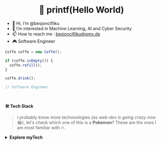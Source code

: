 <!-- Title -->
<h1 align="center" title="...and I'm happy to see you here :)">👋 printf(Hello World) </h1>

- 👋 Hi, I’m @besjoncifliku
- 👀 I’m interested in Machine Learning, AI and Cyber Security
- 📫 How to reach me : besjoncifliku@gmx.de
- 🎮 Software Engineer 

```javascript
Coffe coffe = new Coffe();

if (coffe.isEmpty()) {
  coffe.refill();
}

coffe.drink();

// Software Engineer 
```

</br>

<!-- Tech Stack -->  
<b>🛠️ Tech Stack</b>

> I probably know more techonologies <i>(as web-dev is going crazy now</i> 😂), let's check which one of this is a <b>Pokemon</b>? These are the ones I am most familiar with 🔥.


<details>
  <summary><b>Explore myTech</b></summary>
</br>
  
| **Tier** | **TechStack** |
| - | - |
**Frontend** | [![React](https://img.shields.io/static/v1?label=&message=React&color=61DAFB&logo=react&logoColor=FFFFFF)](https://reactjs.org/) [![Angular](https://img.shields.io/static/v1?label=&message=Angular&color=DD0031&logo=angular&logoColor=FFFFFF)](https://angularjs.org/) [![D3.js](https://img.shields.io/static/v1?label=&message=D3.js&color=F9A03C&logo=d3dotjs&logoColor=FFFFFF)](https://d3js.org/) [![Storybook](https://img.shields.io/badge/Storybook-pink)](https://storybook.js.org/)</br>[![CSS3](https://img.shields.io/static/v1?label=&message=CSS&color=61DAFB&logo=css3&logoColor=FFFFFF)](https://developer.mozilla.org/en-US/docs/Web/CSS) [![Javascript](https://img.shields.io/static/v1?label=&message=Javascript&color=F7DF1E&logo=javascript&logoColor=black)](https://www.javascript.com/) [![SASS](https://img.shields.io/static/v1?label=&message=Sass&color=CC6699&logo=sass&logoColor=white)](https://sass-lang.com/) [![AngularJS](https://img.shields.io/static/v1?label=&message=AngularJS&color=E23237&logo=angularjs&logoColor=white)]()  [![Next JS](https://img.shields.io/static/v1?label=&message=NextJS&color=111111&logo=next.js&logoColor=white)]()
**Backend** | [![TypeScript](https://img.shields.io/static/v1?label=&message=TypeScript&color=3178C6&logo=typescript&logoColor=FFFFFF)](https://www.typescriptlang.org/) [![JavaScript](https://img.shields.io/static/v1?label=&message=JavaScript&color=F7DF1E&logo=javascript&logoColor=FFFFFF)](https://www.javascript.com/) [![Python](https://img.shields.io/static/v1?label=&message=Python&color=3C78A9&logo=python&logoColor=FFFFFF)](https://www.python.org/)<br>[![Java](https://img.shields.io/static/v1?label=&message=Java&color=007396&logo=openjdk&logoColor=FFFFFF)](https://www.java.com/) [![PHP](https://img.shields.io/static/v1?label=&message=PHP&color=777BB4&logo=php&logoColor=FFFFFF)](https://www.php.net/) [![Rust](https://img.shields.io/static/v1?label=&message=Rust&color=000000&logo=rust&logoColor=FFFFFF)](https://www.rust-lang.org/) [![Node.js](https://img.shields.io/static/v1?label=&message=Node.js&color=339933&logo=nodedotjs&logoColor=FFFFFF)](https://nodejs.org/) [![Express.js](https://img.shields.io/static/v1?label=&message=Express.js&color=404D59&logo=express&logoColor=FFFFFF)](https://expressjs.com/)
**Mobile** | <p>Familiar with [![Flutter](https://img.shields.io/static/v1?label=&message=Flutter&color=02569B&logo=flutter&logoColor=FFFFFF)](https://flutter.dev/)</p> 
**Cloud** | [![Azure](https://img.shields.io/static/v1?label=&message=Azure&color=0078D4&logo=microsoftazure&logoColor=FFFFFF)](https://azure.microsoft.com/) [![Netlify](https://img.shields.io/static/v1?label=&message=Netlify&color=00C7B7&logo=netlify&logoColor=FFFFFF)](https://netlify.com/) [![AWS](https://img.shields.io/static/v1?label=&message=Amazon%20AWS&color=FF9900&logo=amazonaws&logoColor=FFFFFF)](https://aws.amazon.com/)
**DevOps** | [![Docker](https://img.shields.io/static/v1?label=&message=Docker&color=2496ED&logo=docker&logoColor=FFFFFF)](https://docker.com/) [![Ansible](https://img.shields.io/static/v1?label=&message=Ansible&color=235835CC&logo=ansible&logoColor=FFFFFF)](https://www.ansible.com/) [![Prometheus](https://img.shields.io/static/v1?label=&message=Prometheus&color=E6522C&logo=Prometheus&logoColor=FFFFFF)](https://prometheus.io/)</br>[![Terraform](https://img.shields.io/static/v1?label=&message=Terraform&color=EE0000&logo=terraform&logoColor=FFFFFF)](https://www.terraform.io/) [![Kubernetes](https://img.shields.io/static/v1?label=&message=Kubernetes&color=6FA8DC&logo=kubernetes&logoColor=FFFFFF)](https://kubernetes.io/)
**Storage** |  [![MongoDB](https://img.shields.io/static/v1?label=&message=MongoDB&color=4EA94B&logo=mongodb&logoColor=FFFFFF)](https://www.mongodb.com) [![ElasticSearch](https://img.shields.io/static/v1?label=&message=ElasticSearch&color=005571&logo=elasticsearch&logoColor=FFFFFF)](https://azure.microsoft.com/) [![PostgreSQL](https://img.shields.io/static/v1?label=&message=PostgreSQL&color=005571&logo=postgresql&logoColor=FFFFFF)](https://www.postgresql.org/) </br>[![Redis](https://img.shields.io/static/v1?label=&message=Redis&color=DD0031&logo=redis&logoColor=FFFFFF)](https://redis.io/)  [![Supabase](https://img.shields.io/static/v1?label=&message=Supabase&color=181818&logo=supabase&logoColor=FFFFFF)](https://supabase.com/) 
**Tracking** | [![Matomo](https://img.shields.io/static/v1?label=&message=Matomo&color=3152A0&logo=Matomo&logoColor=FFFFFF)](https://matomo.org/) [![GooglAnalytics](https://img.shields.io/static/v1?label=&message=Google%20Analytics&color=E37400&logo=google%20analytics&logoColor=FFFFFF)](https://marketingplatform.google.com/about/analytics/) 
**Testing** | [![Selenium](https://img.shields.io/static/v1?label=&message=Selenium&color=43B02A&logo=selenium&logoColor=FFFFFF)](https://www.selenium.dev/) [![Cypress](https://img.shields.io/static/v1?label=&message=Cypress&color=17202C&logo=cypress&logoColor=FFFFFF)](https://www.cypress.io/) [![Jest](https://img.shields.io/static/v1?label=&message=Jest&color=C21325&logo=jest&logoColor=FFFFFF)](https://jestjs.io/)
**ML & Data Science** |  [![PyTorch](https://img.shields.io/static/v1?label=&message=PyTorch&color=23EE4C2C=PyTorch&logoColor=FFFFFF)](https://pytorch.org/) [![Tensorflow](https://img.shields.io/static/v1?label=&message=TensorFlow&color=FF6F00&logo=tensorflow&logoColor=FFFFFF)](https://www.tensorflow.org/) [![Apache Kafka](https://img.shields.io/static/v1?label=&message=Apache%20Kafka&color=000&logo=apachekafka&logoColor=FFFFFF)](https://kafka.apache.org/) [![Apache Spark](https://img.shields.io/static/v1?label=&message=Apache%20Spark&color=FDEE21&logo=apachespark&logoColor=FFFFFF)](https://spark.apache.org/)
**OS** | [![Linux](https://img.shields.io/static/v1?label=&message=Linux&color=FCC624&logo=linux&logoColor=FFFFFF)](https://www.linux.org/) [![Bash](https://img.shields.io/static/v1?label=&message=Bash&color=4EAA25&logo=gnubash&logoColor=FFFFFF)](https://www.gnu.org/software/bash/) [![Markdown](https://img.shields.io/static/v1?label=&message=Markdown&color=000000&logo=markdown&logoColor=FFFFFF)](https://en.wikipedia.org/wiki/Markdown) [![Gulp](https://img.shields.io/static/v1?label=&message=GULP&color=23CF4647&logo=gulp&logoColor=FFFFFF)](https://gulpjs.com/)
**Fav Editors** | [![Vim](https://img.shields.io/static/v1?label=&message=Vim&color=019733&logo=vim&logoColor=FFFFFF)](https://www.vim.org/) [![WebStorm](https://img.shields.io/static/v1?label=&message=WebStorm&color=000000&logo=WebStorm&logoColor=FFFFFF)](https://www.jetbrains.com/webstorm/) [![VS Code](https://img.shields.io/static/v1?label=&message=VS%20Code&color=9013FE&logo=visualstudiocode&logoColor=FFFFFF)](https://code.visualstudio.com/)

</details>



<!---
besjoncifliku/besjoncifliku is a ✨ special ✨ repository because its `README.md` (this file) appears on your GitHub profile.
You can click the Preview link to take a look at your changes.
--->
